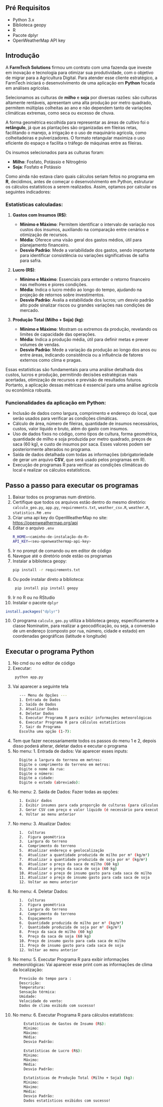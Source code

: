 ## Pré Requisitos

- Python 3.x
- Biblioteca geopy
- R
- Pacote dplyr
- OpenWeatherMap API key

## Introdução
A **FarmTech Solutions** firmou um contrato com uma fazenda que investe em inovação e tecnologia para otimizar sua produtividade, com o objetivo de migrar para a Agricultura Digital. Para atender esse cliente estratégico, a FarmTech iniciará o desenvolvimento de uma aplicação em **Python** focada em análises agrícolas.

Selecionamos as culturas de **milho** e **soja** por diversas razões: são culturas altamente rentáveis, apresentam uma alta produção por metro quadrado, permitem múltiplas colheitas ao ano e não dependem tanto de variações climáticas extremas, como seca ou excesso de chuva.

A forma geométrica escolhida para representar as áreas de cultivo foi o **retângulo**, já que as plantações são organizadas em fileiras retas, facilitando o manejo, a irrigação e o uso de maquinário agrícola, como colheitadeiras e pulverizadores. O formato retangular maximiza o uso eficiente do espaço e facilita o tráfego de máquinas entre as fileiras.

Os insumos selecionados para as culturas foram:
- **Milho**: Fosfato, Potássio e Nitrogênio
- **Soja**: Fosfato e Potássio

Como ainda não estava claro quais cálculos seriam feitos no programa em **R**, decidimos, antes de começar o desenvolvimento em Python, estruturar os cálculos estatísticos a serem realizados. Assim, optamos por calcular os seguintes indicadores:

### Estatísticas calculadas:

1. **Gastos com Insumos (R$)**:
   - **Mínimo e Máximo**: Permitem identificar o intervalo de variação nos custos dos insumos, auxiliando na comparação entre cenários e otimização de recursos.
   - **Média**: Oferece uma visão geral dos gastos médios, útil para planejamento financeiro.
   - **Desvio Padrão**: Mede a variabilidade dos gastos, sendo importante para identificar consistência ou variações significativas de safra para safra.

2. **Lucro (R$)**:
   - **Mínimo e Máximo**: Essenciais para entender o retorno financeiro nas melhores e piores condições.
   - **Média**: Indica o lucro médio ao longo do tempo, ajudando na projeção de retornos sobre investimentos.
   - **Desvio Padrão**: Avalia a estabilidade dos lucros; um desvio padrão alto pode sinalizar riscos ou grandes variações nas condições de mercado.

3. **Produção Total (Milho + Soja) (kg)**:
   - **Mínimo e Máximo**: Mostram os extremos da produção, revelando os limites de capacidade das operações.
   - **Média**: Indica a produção média, útil para definir metas e prever volumes de vendas.
   - **Desvio Padrão**: Mede a variação da produção ao longo dos anos ou entre áreas, indicando consistência ou a influência de fatores externos como clima e pragas.

Essas estatísticas são fundamentais para uma análise detalhada dos custos, lucros e produção, permitindo decisões estratégicas mais acertadas, otimização de recursos e previsão de resultados futuros. Portanto, a aplicação dessas métricas é essencial para uma análise agrícola ou econômica robusta.

### Funcionalidades da aplicação em Python:
- Inclusão de dados como largura, comprimento e endereço do local, que serão usados para verificar as condições climáticas.
- Cálculo de área, número de fileiras, quantidade de insumos necessários, custos, valor líquido e bruto, além do gasto com insumos.
- Uso de dados fixos no código, como tipos de cultura, forma geométrica, quantidade de milho e soja produzida por metro quadrado, preços de saca (60 kg), e custo de insumos por saca. Esses valores podem ser posteriormente alterados no programa.
- Saída de dados detalhada com todas as informações (obrigatoriedade de gerar um arquivo **CSV**, que será usado pelos programas em R).
- Execução de programas R para verificar as condições climáticas do local e realizar os cálculos estatísticos.

## Passo a passo para executar os programas

1. Baixar todos os programas num diretório.
2. Certifique que todos os arquivos estão dentro do mesmo diretório: 
   `calculo_geo.py`, `app.py`, `requirements.txt`, `weather_csv.R`, `weather.R`, `statistics.R`e `.env`
3. Criar uma api key do OpenWeatherMap no site: https://openweathermap.org/api    
4. Editar o arquivo `.env`
    ```sh
    R_HOME=<caminho-de-instalação-do-R>
    API_KEY=<seu-openweathermap-api-key>
    ```
5. Ir no prompt de comando ou em editor de código
6. Navegue até o diretório onde estão os programas 
7. Instalar a biblioteca geopy:
    ```sh
    pip install -r requirements.txt
    ```
8. Ou pode instalar direto a biblioteca:
   ```sh
    pip install pip install geopy
    ```
9. Ir no R ou no RStudio
10. Instalar o pacote `dplyr`
```r
install.packages("dplyr")
```
10. O programa `calculo_geo.py` utiliza a biblioteca geopy, especificamente a classe Nominatim, para realizar a geocodificação, ou seja, a conversão de um endereço (composto por rua, número, cidade e estado) em coordenadas geográficas (latitude e longitude)

## Executar o programa Python
1. No cmd ou no editor de código
2. Executar:
   ```sh
    python app.py
    ```
3. Vai aparecer a seguinte tela
      ```sh
         --- Menu de Opções ---
         1. Entrada de Dados
         2. Saída de Dados
         3. Atualizar Dados
         4. Deletar Dados
         5. Executar Programa R para exibir informações meteorológicas
         6. Executar Programa R para cálculos estatísticos
         7. Sair do Programa
         Escolha uma opção (1-7):
    ```
4. Tem que fazer necessariamente todos os passos do menu 1 e 2, depois disso poderá alterar, deletar dados e eecutar o programa
5. No menu: 1. Entrada de dados:
   Vai aparecer esses inputs:
      ```sh
         Digite a largura do terreno em metros:
         Digite o comprimento do terreno em metros:
         Digite o nome da rua:
         Digite o número:
         Digite a cidade:
         Digite o estado (abreviado):
    ```
6. No menu: 2. Saída de Dados:
    Fazer todas as opções:
      ```sh      
         1. Exibir dados
         2. Exibir insumos para cada proporção de culturas (para cálculos estatísticos)
         3. Gerar CSV com preço e valor líquido (é necessário para executar os programas R)
         4. Voltar ao menu anterior
    ```
7. No menu: 3. Atualizar Dados:
      ```sh      
         1.  Culturas
         2.  Figura geométrica
         3.  Largura do terreno
         4.  Comprimento do terreno
         5.  Atualizar endereço e geolocalização
         6.  Atualizar a quantidade produzida de milho por m² (kg/m²)
         7.  Atualizar a quantidade produzida de soja por m² (kg/m²)
         8.  Atualizar o preço da saca de milho (60 kg)
         9.  Atualizar o preço da saca de soja (60 kg)
         10. Atualizar o preço de insumo gasto para cada saca de milho
         11. Atualizar o preço de insumo gasto para cada saca de soja
         12. Voltar ao menu anterior
    ```
8. No menu: 4. Deletar Dados:
      ```sh  
         1.  Culturas
         2.  Figura geométrica
         3.  Largura do terreno
         4.  Comprimento do terreno
         5.  Espaçamento
         6.  Quantidade produzida de milho por m² (kg/m²)
         7.  Quantidade produzida de soja por m² (kg/m²)
         8.  Preço da saca de milho (60 kg)
         9.  Preço da saca de soja (60 kg)
         10. Preço de insumo gasto para cada saca de milho
         11. Preço de insumo gasto para cada saca de soja
         12. Voltar ao menu anterior
   ```
9. No menu: 5. Executar Programa R para exibir informações meteorológicas:
    Vai aparecer esse print com as informações de clima da localização:
      ```sh 
         Previsão do tempo para :
         Descrição: 
         Temperatura:
         Sensação térmica:
         Umidade:
         Velocidade do vento:
         Dados de clima exibido com sucesso!
   ```
10. No menu: 6. Executar Programa R para cálculos estatísticos:
    ```sh
         Estatísticas de Gastos de Insumo (R$):
         Mínimo: 
         Máximo: 
         Média: 
         Desvio Padrão: 
         
         Estatísticas de Lucro (R$):
         Mínimo: 
         Máximo:
         Média:
         Desvio Padrão: 
         
         Estatísticas de Produção Total (Milho + Soja) (kg):
         Mínimo:
         Máximo: 
         Média:
         Desvio Padrão: 
         Dados estatísticos exibidos com sucesso!
    ```
